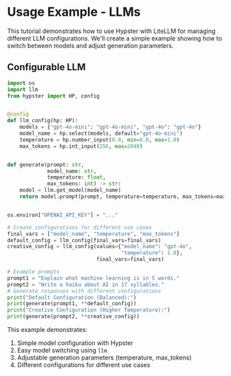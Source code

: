 # Usage Example - LLMs

This tutorial demonstrates how to use Hypster with LiteLLM for managing different LLM configurations. We'll create a simple example showing how to switch between models and adjust generation parameters.

## Configurable LLM

```python
import os
import llm
from hypster import HP, config


@config
def llm_config(hp: HP):
    models = {"gpt-4o-mini": "gpt-4o-mini", "gpt-4o": "gpt-4o"}
    model_name = hp.select(models, default="gpt-4o-mini")
    temperature = hp.number_input(0.0, min=0.0, max=1.0)
    max_tokens = hp.int_input(256, max=2048)


def generate(prompt: str, 
             model_name: str, 
             temperature: float, 
             max_tokens: int) -> str:
    model = llm.get_model(model_name)
    return model.prompt(prompt, temperature=temperature, max_tokens=max_tokens)


os.environ["OPENAI_API_KEY"] = "..."

# Create configurations for different use cases
final_vars = ["model_name", "temperature", "max_tokens"]
default_config = llm_config(final_vars=final_vars)
creative_config = llm_config(values={"model_name": "gpt-4o", 
                                     "temperature": 1.0}, 
                             final_vars=final_vars)

# Example prompts
prompt1 = "Explain what machine learning is in 5 words."
prompt2 = "Write a haiku about AI in 17 syllables."
# Generate responses with different configurations
print("Default Configuration (Balanced):")
print(generate(prompt1, **default_config))
print("Creative Configuration (Higher Temperature):")
print(generate(prompt2, **creative_config))
```

This example demonstrates:

1. Simple model configuration with Hypster
2. Easy model switching using `llm`
3. Adjustable generation parameters (temperature, max\_tokens)
4. Different configurations for different use cases
